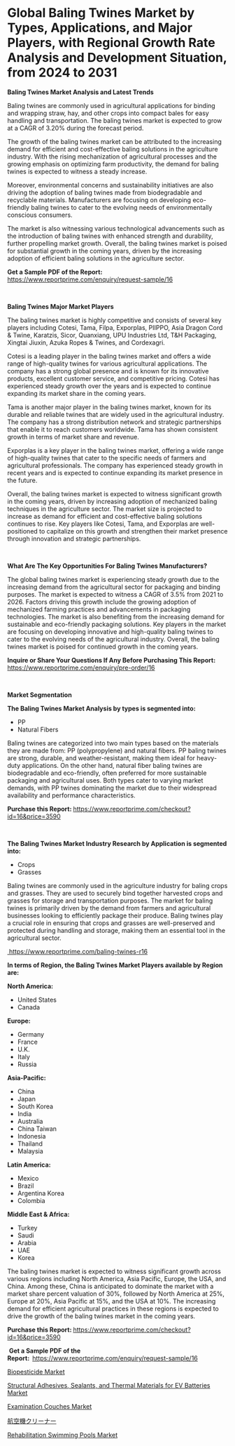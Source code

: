<p><h1>Global Baling Twines Market by Types, Applications, and Major Players, with Regional Growth Rate Analysis and Development Situation, from 2024 to 2031</h1></p><p><strong>Baling Twines Market Analysis and Latest Trends</strong></p>
<p><p>Baling twines are commonly used in agricultural applications for binding and wrapping straw, hay, and other crops into compact bales for easy handling and transportation. The baling twines market is expected to grow at a CAGR of 3.20% during the forecast period. </p><p>The growth of the baling twines market can be attributed to the increasing demand for efficient and cost-effective baling solutions in the agriculture industry. With the rising mechanization of agricultural processes and the growing emphasis on optimizing farm productivity, the demand for baling twines is expected to witness a steady increase. </p><p>Moreover, environmental concerns and sustainability initiatives are also driving the adoption of baling twines made from biodegradable and recyclable materials. Manufacturers are focusing on developing eco-friendly baling twines to cater to the evolving needs of environmentally conscious consumers.</p><p>The market is also witnessing various technological advancements such as the introduction of baling twines with enhanced strength and durability, further propelling market growth. Overall, the baling twines market is poised for substantial growth in the coming years, driven by the increasing adoption of efficient baling solutions in the agriculture sector.</p></p>
<p><strong>Get a Sample PDF of the Report:&nbsp;</strong> <a href="https://www.reportprime.com/enquiry/request-sample/16">https://www.reportprime.com/enquiry/request-sample/16</a></p>
<p>&nbsp;</p>
<p><strong>Baling Twines Major Market Players</strong></p>
<p><p>The baling twines market is highly competitive and consists of several key players including Cotesi, Tama, Filpa, Exporplas, PIIPPO, Asia Dragon Cord & Twine, Karatzis, Sicor, Quanxiang, UPU Industries Ltd, T&H Packaging, Xingtai Jiuxin, Azuka Ropes & Twines, and Cordexagri.</p><p>Cotesi is a leading player in the baling twines market and offers a wide range of high-quality twines for various agricultural applications. The company has a strong global presence and is known for its innovative products, excellent customer service, and competitive pricing. Cotesi has experienced steady growth over the years and is expected to continue expanding its market share in the coming years.</p><p>Tama is another major player in the baling twines market, known for its durable and reliable twines that are widely used in the agricultural industry. The company has a strong distribution network and strategic partnerships that enable it to reach customers worldwide. Tama has shown consistent growth in terms of market share and revenue.</p><p>Exporplas is a key player in the baling twines market, offering a wide range of high-quality twines that cater to the specific needs of farmers and agricultural professionals. The company has experienced steady growth in recent years and is expected to continue expanding its market presence in the future.</p><p>Overall, the baling twines market is expected to witness significant growth in the coming years, driven by increasing adoption of mechanized baling techniques in the agriculture sector. The market size is projected to increase as demand for efficient and cost-effective baling solutions continues to rise. Key players like Cotesi, Tama, and Exporplas are well-positioned to capitalize on this growth and strengthen their market presence through innovation and strategic partnerships.</p></p>
<p>&nbsp;</p>
<p><strong>What Are The Key Opportunities For Baling Twines Manufacturers?</strong></p>
<p><p>The global baling twines market is experiencing steady growth due to the increasing demand from the agricultural sector for packaging and binding purposes. The market is expected to witness a CAGR of 3.5% from 2021 to 2026. Factors driving this growth include the growing adoption of mechanized farming practices and advancements in packaging technologies. The market is also benefiting from the increasing demand for sustainable and eco-friendly packaging solutions. Key players in the market are focusing on developing innovative and high-quality baling twines to cater to the evolving needs of the agricultural industry. Overall, the baling twines market is poised for continued growth in the coming years.</p></p>
<p><strong>Inquire or Share Your Questions If Any Before Purchasing This Report:</strong> <a href="https://www.reportprime.com/enquiry/pre-order/16">https://www.reportprime.com/enquiry/pre-order/16</a></p>
<p>&nbsp;</p>
<p><strong>Market Segmentation</strong></p>
<p><strong>The Baling Twines Market Analysis by types is segmented into:</strong></p>
<p><ul><li>PP</li><li>Natural Fibers</li></ul></p>
<p><p>Baling twines are categorized into two main types based on the materials they are made from: PP (polypropylene) and natural fibers. PP baling twines are strong, durable, and weather-resistant, making them ideal for heavy-duty applications. On the other hand, natural fiber baling twines are biodegradable and eco-friendly, often preferred for more sustainable packaging and agricultural uses. Both types cater to varying market demands, with PP twines dominating the market due to their widespread availability and performance characteristics.</p></p>
<p><strong>Purchase this Report:&nbsp;</strong><a href="https://www.reportprime.com/checkout?id=16&price=3590">https://www.reportprime.com/checkout?id=16&price=3590</a></p>
<p>&nbsp;</p>
<p><strong>The Baling Twines Market Industry Research by Application is segmented into:</strong></p>
<p><ul><li>Crops</li><li>Grasses</li></ul></p>
<p><p>Baling twines are commonly used in the agriculture industry for baling crops and grasses. They are used to securely bind together harvested crops and grasses for storage and transportation purposes. The market for baling twines is primarily driven by the demand from farmers and agricultural businesses looking to efficiently package their produce. Baling twines play a crucial role in ensuring that crops and grasses are well-preserved and protected during handling and storage, making them an essential tool in the agricultural sector.</p></p>
<p><a href="https://www.reportprime.com/baling-twines-r16">&nbsp;https://www.reportprime.com/baling-twines-r16</a></p>
<p><strong>In terms of Region, the Baling Twines Market Players available by Region are:</strong></p>
<p>
    <p> <strong> North America: </strong>
        <ul>
            <li>United States</li>
            <li>Canada</li>
        </ul>
        </p> 
    <p> <strong> Europe: </strong>
        <ul>
            <li>Germany</li>
            <li>France</li>
            <li>U.K.</li>
            <li>Italy</li>
            <li>Russia</li>
        </ul>
        </p> 
    <p> <strong> Asia-Pacific: </strong>
        <ul>
            <li>China</li>
            <li>Japan</li>
            <li>South Korea</li>
            <li>India</li>
            <li>Australia</li>
            <li>China Taiwan</li>
            <li>Indonesia</li>
            <li>Thailand</li>
            <li>Malaysia</li>
        </ul>
        </p> 
    <p> <strong> Latin America: </strong>
        <ul>
            <li>Mexico</li>
            <li>Brazil</li>
            <li>Argentina Korea</li>
            <li>Colombia</li>
        </ul>
        </p> 
    <p> <strong> Middle East & Africa: </strong>
        <ul>
            <li>Turkey</li>
            <li>Saudi</li>
            <li>Arabia</li>
            <li>UAE</li>
            <li>Korea</li>
        </ul>
    </p>
    </p>
<p><p>The baling twines market is expected to witness significant growth across various regions including North America, Asia Pacific, Europe, the USA, and China. Among these, China is anticipated to dominate the market with a market share percent valuation of 30%, followed by North America at 25%, Europe at 20%, Asia Pacific at 15%, and the USA at 10%. The increasing demand for efficient agricultural practices in these regions is expected to drive the growth of the baling twines market in the coming years.</p></p>
<p><strong>Purchase this Report: </strong><a href="https://www.reportprime.com/checkout?id=16&price=3590">https://www.reportprime.com/checkout?id=16&price=3590</a></p>
<p>&nbsp;<strong>Get a Sample PDF of the Report:&nbsp;&nbsp;</strong><a href="https://www.reportprime.com/enquiry/request-sample/16">https://www.reportprime.com/enquiry/request-sample/16</a></p>
<p><strong></strong></p>
<p><p><a href="https://github.com/ranaacryptoaddmin/Market-Research-Report-List-1/blob/main/biopesticide-market.md">Biopesticide Market</a></p><p><a href="https://issuu.com/reportprime-2/docs/structural-adhesives-sealants-and-t_29e506d08d3b19">Structural Adhesives, Sealants, and Thermal Materials for EV Batteries Market</a></p><p><a href="https://medium.com/@jamieurcotte9056df/examination-couches-market-emerging-trends-and-future-prospects-for-period-from-2024-to-2031-6f975ebdbf9e">Examination Couches Market</a></p><p><a href="https://medium.com/@royfoote921/%E8%A3%BD%E5%93%81%E3%82%BF%E3%82%A4%E3%83%97%E5%88%A5-%E3%82%A2%E3%83%97%E3%83%AA%E3%82%B1%E3%83%BC%E3%82%B7%E3%83%A7%E3%83%B3%E5%88%A5-%E5%9C%B0%E5%9F%9F%E5%88%A5-%E4%BC%81%E6%A5%AD%E5%88%A5%E3%81%AB%E5%88%86%E9%A1%9E%E3%81%95%E3%82%8C%E3%81%9F%E3%82%B0%E3%83%AD%E3%83%BC%E3%83%90%E3%83%AB%E8%88%AA%E7%A9%BA%E6%A9%9F%E3%82%AF%E3%83%AA%E3%83%BC%E3%83%8A%E3%83%BC%E5%B8%82%E5%A0%B4-%E6%A5%AD%E7%95%8C%E3%82%BB%E3%82%B0%E3%83%A1%E3%83%B3%E3%83%88%E3%81%AE%E8%A6%8B%E9%80%9A%E3%81%97-%E5%B8%82%E5%A0%B4%E8%A9%95%E4%BE%A1-%E7%AB%B6%E4%BA%89%E7%8A%B6%E6%B3%81-%E3%83%88%E3%83%AC%E3%83%B3%E3%83%89-%E3%81%8A%E3%82%88%E3%81%B3%E4%BA%88%E6%B8%AC-2024%E5%B9%B4-2031%E5%B9%B4-f89fc38621c9">航空機クリーナー</a></p><p><a href="https://medium.com/@jamieurcotte9056df/rehabilitation-swimming-pools-market-size-is-growing-at-cagr-of-8-4-461936f054b3">Rehabilitation Swimming Pools Market</a></p></p>